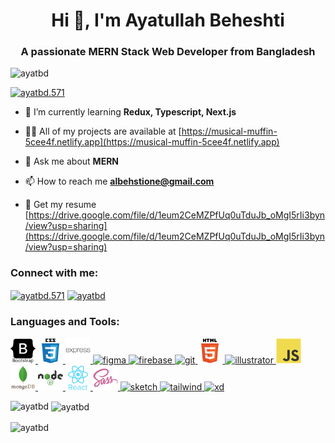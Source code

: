 <h1 align="center">Hi 👋, I'm Ayatullah Beheshti</h1>
<h3 align="center">A passionate MERN Stack Web Developer from Bangladesh</h3>

<p align="left"> <img src="https://komarev.com/ghpvc/?username=ayatbd&label=Profile%20views&color=0e75b6&style=flat" alt="ayatbd" /> </p>

<p align="left"> <a href="https://twitter.com/ayatbd.571" target="blank"><img src="https://img.shields.io/twitter/follow/ayatbd.571?logo=twitter&style=for-the-badge" alt="ayatbd.571" /></a> </p>

- 🌱 I’m currently learning **Redux, Typescript, Next.js**

- 👨‍💻 All of my projects are available at [https://musical-muffin-5cee4f.netlify.app](https://musical-muffin-5cee4f.netlify.app)

- 💬 Ask me about **MERN**

- 📫 How to reach me **albehstione@gmail.com**

- 📄 Get my resume [https://drive.google.com/file/d/1eum2CeMZPfUq0uTduJb_oMgI5rIi3byn/view?usp=sharing](https://drive.google.com/file/d/1eum2CeMZPfUq0uTduJb_oMgI5rIi3byn/view?usp=sharing)

<h3 align="left">Connect with me:</h3>
<p align="left">
<a href="https://twitter.com/ayatbd.571" target="blank"><img align="center" src="https://raw.githubusercontent.com/rahuldkjain/github-profile-readme-generator/master/src/images/icons/Social/twitter.svg" alt="ayatbd.571" height="30" width="40" /></a>
<a href="https://linkedin.com/in/ayatbd" target="blank"><img align="center" src="https://raw.githubusercontent.com/rahuldkjain/github-profile-readme-generator/master/src/images/icons/Social/linked-in-alt.svg" alt="ayatbd" height="30" width="40" /></a>
</p>

<h3 align="left">Languages and Tools:</h3>
<p align="left"> <a href="https://getbootstrap.com" target="_blank" rel="noreferrer"> <img src="https://raw.githubusercontent.com/devicons/devicon/master/icons/bootstrap/bootstrap-plain-wordmark.svg" alt="bootstrap" width="40" height="40"/> </a> <a href="https://www.w3schools.com/css/" target="_blank" rel="noreferrer"> <img src="https://raw.githubusercontent.com/devicons/devicon/master/icons/css3/css3-original-wordmark.svg" alt="css3" width="40" height="40"/> </a> <a href="https://expressjs.com" target="_blank" rel="noreferrer"> <img src="https://raw.githubusercontent.com/devicons/devicon/master/icons/express/express-original-wordmark.svg" alt="express" width="40" height="40"/> </a> <a href="https://www.figma.com/" target="_blank" rel="noreferrer"> <img src="https://www.vectorlogo.zone/logos/figma/figma-icon.svg" alt="figma" width="40" height="40"/> </a> <a href="https://firebase.google.com/" target="_blank" rel="noreferrer"> <img src="https://www.vectorlogo.zone/logos/firebase/firebase-icon.svg" alt="firebase" width="40" height="40"/> </a> <a href="https://git-scm.com/" target="_blank" rel="noreferrer"> <img src="https://www.vectorlogo.zone/logos/git-scm/git-scm-icon.svg" alt="git" width="40" height="40"/> </a> <a href="https://www.w3.org/html/" target="_blank" rel="noreferrer"> <img src="https://raw.githubusercontent.com/devicons/devicon/master/icons/html5/html5-original-wordmark.svg" alt="html5" width="40" height="40"/> </a> <a href="https://www.adobe.com/in/products/illustrator.html" target="_blank" rel="noreferrer"> <img src="https://www.vectorlogo.zone/logos/adobe_illustrator/adobe_illustrator-icon.svg" alt="illustrator" width="40" height="40"/> </a> <a href="https://developer.mozilla.org/en-US/docs/Web/JavaScript" target="_blank" rel="noreferrer"> <img src="https://raw.githubusercontent.com/devicons/devicon/master/icons/javascript/javascript-original.svg" alt="javascript" width="40" height="40"/> </a> <a href="https://www.mongodb.com/" target="_blank" rel="noreferrer"> <img src="https://raw.githubusercontent.com/devicons/devicon/master/icons/mongodb/mongodb-original-wordmark.svg" alt="mongodb" width="40" height="40"/> </a> <a href="https://nodejs.org" target="_blank" rel="noreferrer"> <img src="https://raw.githubusercontent.com/devicons/devicon/master/icons/nodejs/nodejs-original-wordmark.svg" alt="nodejs" width="40" height="40"/> </a> <a href="https://reactjs.org/" target="_blank" rel="noreferrer"> <img src="https://raw.githubusercontent.com/devicons/devicon/master/icons/react/react-original-wordmark.svg" alt="react" width="40" height="40"/> </a> <a href="https://sass-lang.com" target="_blank" rel="noreferrer"> <img src="https://raw.githubusercontent.com/devicons/devicon/master/icons/sass/sass-original.svg" alt="sass" width="40" height="40"/> </a> <a href="https://www.sketch.com/" target="_blank" rel="noreferrer"> <img src="https://www.vectorlogo.zone/logos/sketchapp/sketchapp-icon.svg" alt="sketch" width="40" height="40"/> </a> <a href="https://tailwindcss.com/" target="_blank" rel="noreferrer"> <img src="https://www.vectorlogo.zone/logos/tailwindcss/tailwindcss-icon.svg" alt="tailwind" width="40" height="40"/> </a> <a href="https://www.adobe.com/products/xd.html" target="_blank" rel="noreferrer"> <img src="https://cdn.worldvectorlogo.com/logos/adobe-xd.svg" alt="xd" width="40" height="40"/> </a> </p>

<p><img align="left" src="https://github-readme-stats.vercel.app/api/top-langs?username=ayatbd&show_icons=true&locale=en&layout=compact" alt="ayatbd" /></p>

<p>&nbsp;<img align="center" src="https://github-readme-stats.vercel.app/api?username=ayatbd&show_icons=true&locale=en" alt="ayatbd" /></p>

<p><img align="center" src="https://github-readme-streak-stats.herokuapp.com/?user=ayatbd&" alt="ayatbd" /></p>
